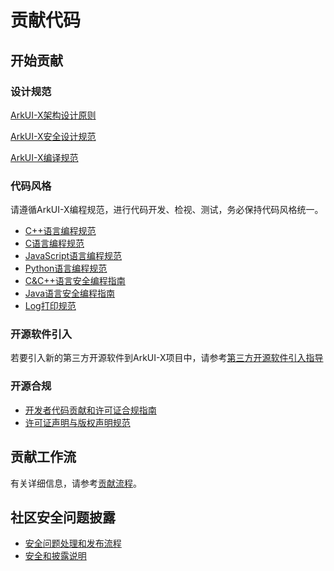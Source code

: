 # 贡献代码

## 开始贡献

### 设计规范

[ArkUI-X架构设计原则](../framework-dev/design/design-overview.md)

[ArkUI-X安全设计规范](./ArkUI-security-design-guide.md)

[ArkUI-X编译规范](build-specifications.md)

### 代码风格

请遵循ArkUI-X编程规范，进行代码开发、检视、测试，务必保持代码风格统一。

-   [C++语言编程规范](./ArkUI-cpp-coding-style-guide.md)
-   [C语言编程规范](./ArkUI-c-coding-style-guide.md)
-   [JavaScript语言编程规范](./ArkUI-JavaScript-coding-style-guide.md)
-   [Python语言编程规范](https://pep8.org/)
-   [C&C++语言安全编程指南](./ArkUI-c-cpp-secure-coding-guide.md)
-   [Java语言安全编程指南](./ArkUI-Java-secure-coding-guide.md)
-   [Log打印规范](./ArkUI-log-guide.md)

### 开源软件引入

若要引入新的第三方开源软件到ArkUI-X项目中，请参考[第三方开源软件引入指导](./introducing-third-party-open-source-software.md)

### 开源合规

* [开发者代码贡献和许可证合规指南](./ArkUI-contribution-and-license-guide.md)
* [许可证声明与版权声明规范](./ArkUI-license-notice-and-copyright-notice-specification.md)

## 贡献工作流

有关详细信息，请参考[贡献流程](contribution-process.md)。

## 社区安全问题披露

-   [安全问题处理和发布流程](../security/security-process/readme.md)
-   [安全和披露说明](../security/security-process/security-disclosure.md)

